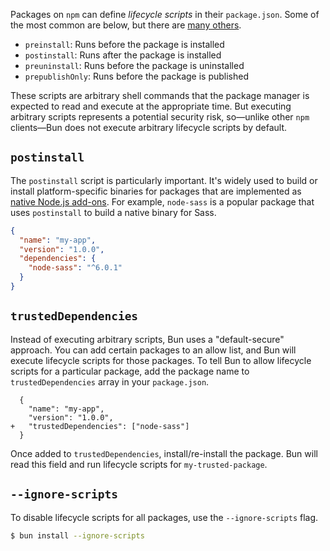 Packages on `npm` can define _lifecycle scripts_ in their `package.json`. Some of the most common are below, but there are [many others](https://docs.npmjs.com/cli/v10/using-npm/scripts).

- `preinstall`: Runs before the package is installed
- `postinstall`: Runs after the package is installed
- `preuninstall`: Runs before the package is uninstalled
- `prepublishOnly`: Runs before the package is published

These scripts are arbitrary shell commands that the package manager is expected to read and execute at the appropriate time. But executing arbitrary scripts represents a potential security risk, so—unlike other `npm` clients—Bun does not execute arbitrary lifecycle scripts by default.

## `postinstall`

The `postinstall` script is particularly important. It's widely used to build or install platform-specific binaries for packages that are implemented as [native Node.js add-ons](https://nodejs.org/api/addons.html). For example, `node-sass` is a popular package that uses `postinstall` to build a native binary for Sass.

```json
{
  "name": "my-app",
  "version": "1.0.0",
  "dependencies": {
    "node-sass": "^6.0.1"
  }
}
```

## `trustedDependencies`

Instead of executing arbitrary scripts, Bun uses a "default-secure" approach. You can add certain packages to an allow list, and Bun will execute lifecycle scripts for those packages. To tell Bun to allow lifecycle scripts for a particular package, add the package name to `trustedDependencies` array in your `package.json`.

```json-diff
  {
    "name": "my-app",
    "version": "1.0.0",
+   "trustedDependencies": ["node-sass"]
  }
```

Once added to `trustedDependencies`, install/re-install the package. Bun will read this field and run lifecycle scripts for `my-trusted-package`.

## `--ignore-scripts`

To disable lifecycle scripts for all packages, use the `--ignore-scripts` flag.

```bash
$ bun install --ignore-scripts
```
